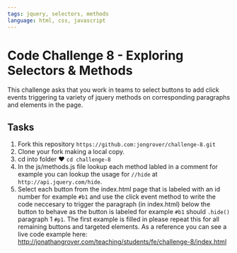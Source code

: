 ```yaml
---
tags: jquery, selectors, methods
language: html, css, javascript
---
```


# Code Challenge 8 - Exploring Selectors & Methods

This challenge asks that you work in teams to select buttons to add click events triggering ta variety of jquery methods on corresponding paragraphs and elements in the page.

## Tasks

1. Fork this repository `https://github.com:jongrover/challenge-8.git`
2. Clone your fork making a local copy.
2. cd into folder ♥ `cd challenge-8`
3. In the js/methods.js file lookup each method labled in a comment for example you can lookup the usage for `//hide` at `http://api.jquery.com/hide`.
4. Select each button from the index.html page that is labeled with an id number for example `#b1` and use the click event method to write the code neccesary to trigger the paragraph (in index.html) below the button to behave as the button is labeled for example `#b1` should `.hide()` paragraph 1 `#p1`. The first example is filled in please repeat this for all remaining buttons and targeted elements. As a reference you can see a live code example here: http://jonathangrover.com/teaching/students/fe/challenge-8/index.html